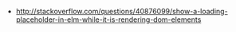 - http://stackoverflow.com/questions/40876099/show-a-loading-placeholder-in-elm-while-it-is-rendering-dom-elements
